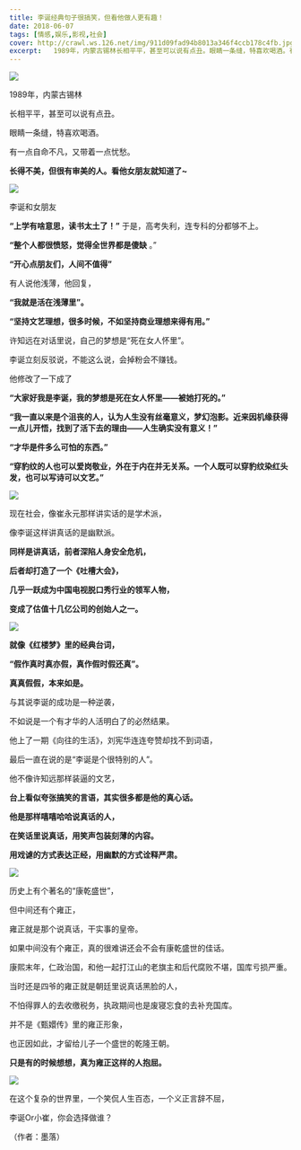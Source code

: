 ```yaml
---
title: 李诞经典句子很搞笑，但看他做人更有趣！
date: 2018-06-07
tags: [情感,娱乐,影视,社会]
cover: http://crawl.ws.126.net/img/911d09fad94b8013a346f4ccb178c4fb.jpg
excerpt:   1989年，内蒙古锡林长相平平，甚至可以说有点丑。眼睛一条缝，特喜欢喝酒。有一点自
---
```

![](http://crawl.ws.126.net/img/911d09fad94b8013a346f4ccb178c4fb.jpg)  

1989年，内蒙古锡林

长相平平，甚至可以说有点丑。

眼睛一条缝，特喜欢喝酒。

有一点自命不凡，又带着一点忧愁。

**长得不美，但很有审美的人。看他女朋友就知道了~**

![](http://crawl.ws.126.net/img/74c6d354298f5edb5cd1b3cef2781874.jpg)  

李诞和女朋友

**“上学有啥意思，读书太土了！”** 于是，高考失利，连专科的分都够不上。

**“整个人都很愤怒，觉得全世界都是傻缺** 。”

**“开心点朋友们，人间不值得”**

有人说他浅薄，他回复，

**“我就是活在浅薄里”。**

**“坚持文艺理想，很多时候，不如坚持商业理想来得有用。”**

许知远在对话里说，自己的梦想是“死在女人怀里”。

李诞立刻反驳说，不能这么说，会掉粉会不赚钱。

他修改了一下成了

**“大家好我是李诞，我的梦想是死在女人怀里——被她打死的。”**

**“我一直以来是个沮丧的人，认为人生没有丝毫意义，梦幻泡影。近来因机缘获得一点儿开悟，找到了活下去的理由——人生确实没有意义！”**

**“才华是件多么可怕的东西。”**

**“穿豹纹的人也可以爱岗敬业，外在于内在并无关系。一个人既可以穿豹纹染红头发，也可以写诗可以文艺。”**

![](http://crawl.ws.126.net/img/57b690a6bad8c530e062ae527d9844ef.jpg)  

现在社会，像崔永元那样讲实话的是学术派，

像李诞这样讲真话的是幽默派。

**同样是讲真话，前者深陷人身安全危机，**

**后者却打造了一个《吐槽大会》，**

**几乎一跃成为中国电视脱口秀行业的领军人物，**

**变成了估值十几亿公司的创始人之一。**

![](http://crawl.ws.126.net/img/6538c390a4536237eccfcbc38e453068.jpg)  

**就像《红楼梦》里的经典台词，**

**“假作真时真亦假，真作假时假还真”。**

**真真假假，本来如是。**

与其说李诞的成功是一种逆袭，

不如说是一个有才华的人活明白了的必然结果。

他上了一期《向往的生活》，刘宪华连连夸赞却找不到词语，

最后一直在说的是“李诞是个很特别的人”。

他不像许知远那样装逼的文艺，

**台上看似夸张搞笑的言语，其实很多都是他的真心话。**

**他是那样嘻嘻哈哈说真话的人，**

**在笑话里说真话，用笑声包装刻薄的内容。**

**用戏谑的方式表达正经，用幽默的方式诠释严肃。**

![](http://crawl.ws.126.net/img/abd296e2a25af81a1fbaba39cdad2b5b.jpg)  

历史上有个著名的“康乾盛世”，

但中间还有个雍正，

雍正就是那个说真话，干实事的皇帝。

如果中间没有个雍正，真的很难讲还会不会有康乾盛世的佳话。

康熙末年，仁政治国，和他一起打江山的老旗主和后代腐败不堪，国库亏损严重。

当时还是四爷的雍正就是朝廷里说真话黑脸的人，

不怕得罪人的去收缴税务，执政期间也是废寝忘食的去补充国库。

并不是《甄嬛传》里的雍正形象，

也正因如此，才留给儿子一个盛世的乾隆王朝。

**只是有的时候想想，真为雍正这样的人抱屈。**

![](http://crawl.ws.126.net/img/0b9a5646c1838c3ca140736fcc2d6b77.jpg)  

在这个复杂的世界里，一个笑侃人生百态，一个义正言辞不屈，

李诞Or小崔，你会选择做谁？

（作者：墨落）

